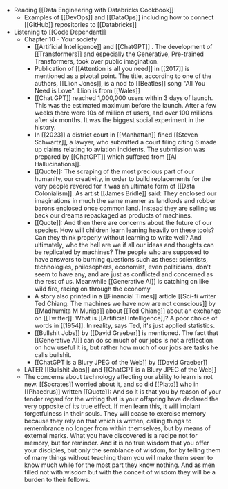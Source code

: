 - Reading [[Data Engineering with Databricks Cookbook]]
	- Examples of [[DevOps]] and [[DataOps]] including how to connect [[GitHub]] repositories to [[Databricks]]
- Listening to [[Code Dependant]]
	- Chapter 10 - Your society
		- [[Artificial Intelligence]] and [[ChatGPT]] . The development of [[Transformers]] and especially the Generative, Pre-trained Transformers, took over public imagination.
		- Publication of [[Attention is all you need]] in [[2017]] is mentioned as a pivotal point. The title, according to one of the authors, [[Llion Jones]], is a nod to [[Beatles]] song "All You Need is Love". Llion is from [[Wales]]
		- [[Chat GPT]] reached 1,000,000 users within 3 days of launch. This was the estimated maximum before the launch. After a few weeks there were 10s of million of users, and over 100 millions after six months. It was the biggest social experiment in the history.
		- In [[2023]] a district court in [[Manhattan]] fined [[Steven Schwartz]], a lawyer, who submitted a court filing citing 6 made up claims relating to aviation incidents. The submission was prepared by [[ChatGPT]] which suffered from [[AI Hallucinations]].
		- [[Quote]]: The scraping of the most precious part of our humanity, our creativity, in order to build replacements for the very people revered for it 
		  was an ultimate form of [[Data Colonialism]]. As artist [[James Bridle]] said: They enclosed our imaginations in much the same manner as landlords and robber barons enclosed once common land. Instead they are selling us back our dreams repackaged as products of machines.
		- [[Quote]]: And then there are concerns about the future of our species. How will children learn leaning heavily on these tools? Can they think properly without learning to write well? And ultimately, who the hell are we if all our ideas and thoughts can be replicated by machines? The people who are supposed to have answers to burning questions such as these: scientists, technologies, philosophers, economist, even politicians, don't seem to have any, and are just as conflicted and concerned as the rest of us. Meanwhile [[Generative AI]] is catching on like wild fire, racing on through the economy
		- A story also printed in a [[Financial Times]] article [[Sci-fi writer Ted Chiang: The machines we have now are not conscious]] by [[Madhumita M Muriga]] about [[Ted Chiang]] about an exchange on [[Twitter]]: What is [[Artificial Intelligence]]? A poor choice of words in [[1954]]. In reality, says Ted, it's just applied statistics.
		- [[Bullshit Jobs]] by [[David Graeber]] is mentioned. The fact that [[Generative AI]] can do so much of our jobs is not a reflection on how useful it is, but rather how much of our jobs are tasks he calls bullshit.
		- [[ChatGPT is a Blury JPEG of the Web]] by [[David Graeber]]
	- LATER [[Bullshit Jobs]] and [[ChatGPT is a Blury JPEG of the Web]]
	- The concerns about technology affecting our ability to learn is not new. [[Socrates]] worried about it, and so did [[Plato]] who in [[Phaedrus]] written [[Quote]]: And so it is that you by reason of your tender regard for the writing that is your offspring have declared the very opposite of its true effect. If men learn this, it will implant forgetfulness in their souls. They will cease to exercise memory because they rely on that which is written, calling things to remembrance no longer from within themselves, but by means of external marks.
	  What you have discovered is a recipe not for memory, but for reminder. And it is no true wisdom that you offer your disciples, but only the semblance of wisdom, for by telling them of many things without teaching them you will make them seem to know much while for the most part they know nothing. And as men filled not with wisdom but with the conceit of wisdom they will be a burden to their fellows.